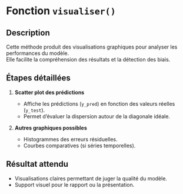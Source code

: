 # Fonction `visualiser()`

## Description
Cette méthode produit des visualisations graphiques pour analyser les performances du modèle.  
Elle facilite la compréhension des résultats et la détection des biais.

## Étapes détaillées
1. **Scatter plot des prédictions**  
   - Affiche les prédictions (`y_pred`) en fonction des valeurs réelles (`y_test`).  
   - Permet d’évaluer la dispersion autour de la diagonale idéale.

2. **Autres graphiques possibles**  
   - Histogrammes des erreurs résiduelles.  
   - Courbes comparatives (si séries temporelles).

## Résultat attendu
- Visualisations claires permettant de juger la qualité du modèle.  
- Support visuel pour le rapport ou la présentation.
